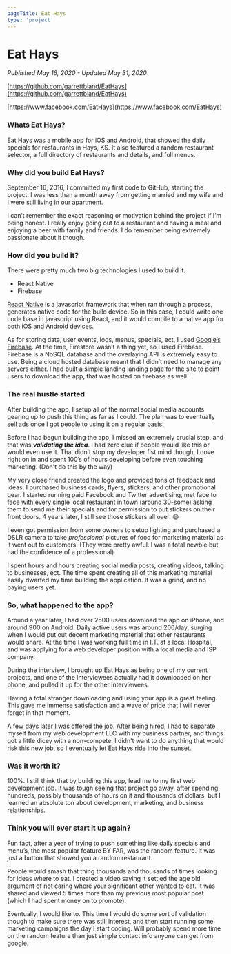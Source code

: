 ```yaml
---
pageTitle: Eat Hays
type: 'project'
---
```


# Eat Hays

_Published May 16, 2020 - Updated May 31, 2020_

[https://github.com/garrettbland/EatHays](https://github.com/garrettbland/EatHays)

[https://www.facebook.com/EatHays](https://www.facebook.com/EatHays)

### Whats Eat Hays?

Eat Hays was a mobile app for iOS and Android, that showed the daily specials for restaurants in Hays, KS. It also featured a random restaurant selector, a full directory of restaurants and details, and full menus.

### Why did you build Eat Hays?

September 16, 2016, I committed my first code to GitHub, starting the project. I was less than a month away from getting married and my wife and I were still living in our apartment.

I can’t remember the exact reasoning or motivation behind the project if I’m being honest. I really enjoy going out to a restaurant and having a meal and enjoying a beer with family and friends. I do remember being extremely passionate about it though.

### How did you build it?

There were pretty much two big technologies I used to build it.

-   React Native
-   Firebase

[React Native](https://reactnative.dev/) is a javascript framework that when ran through a process, generates native code for the build device. So in this case, I could write one code base in javascript using React, and it would compile to a native app for both iOS and Android devices.

As for storing data, user events, logs, menus, specials, ect, I used [Google’s Firebase](https://firebase.google.com/). At the time, Firestore wasn’t a thing yet, so I used Firebase. Firebase is a NoSQL database and the overlaying API is extremely easy to use. Being a cloud hosted database meant that I didn’t need to manage any servers either. I had built a simple landing landing page for the site to point users to download the app, that was hosted on firebase as well.

### The real hustle started

After building the app, I setup all of the normal social media accounts gearing up to push this thing as far as I could. The plan was to eventually sell ads once I got people to using it on a regular basis.

Before I had begun building the app, I missed an extremely crucial step, and that was **_validating the idea_**. I had zero clue if people would like this or would even use it. That didn’t stop my developer fist mind though, I dove right on in and spent 100’s of hours developing before even touching marketing. (Don't do this by the way)

My very close friend created the logo and provided tons of feedback and ideas. I purchased business cards, flyers, stickers, and other promotional gear. I started running paid Facebook and Twitter advertising, met face to face with every single local restaurant in town (around 30-some) asking them to send me their specials and for permission to put stickers on their front doors. 4 years later, I still see those stickers all over. 😄

I even got permission from some owners to setup lighting and purchased a DSLR camera to take _professional_ pictures of food for marketing material as it went out to customers. (They were pretty awful. I was a total newbie but had the confidence of a professional)

I spent hours and hours creating social media posts, creating videos, talking to businesses, ect. The time spent creating all of this marketing material easily dwarfed my time building the application. It was a grind, and no paying users yet.

### So, what happened to the app?

Around a year later, I had over 2500 users download the app on iPhone, and around 900 on Android. Daily active users was around 200/day, surging when I would put out decent marketing material that other restaurants would share. At the time I was working full time in I.T. at a local Hospital, and was applying for a web developer position with a local media and ISP company.

During the interview, I brought up Eat Hays as being one of my current projects, and one of the interviewees actually had it downloaded on her phone, and pulled it up for the other interviewees.

Having a total stranger downloading and using your app is a great feeling. This gave me immense satisfaction and a wave of pride that I will never forget in that moment.

A few days later I was offered the job. After being hired, I had to separate myself from my web development LLC with my business partner, and things got a little dicey with a non-compete. I didn't want to do anything that would risk this new job, so I eventually let Eat Hays ride into the sunset.

### Was it worth it?

100%. I still think that by building this app, lead me to my first web development job. It was tough seeing that project go away, after spending hundreds, possibly thousands of hours on it and thousands of dollars, but I learned an absolute ton about development, marketing, and business relationships.

### Think you will ever start it up again?

Fun fact, after a year of trying to push something like daily specials and menu’s, the most popular feature BY FAR, was the random feature. It was just a button that showed you a random restaurant.

People would smash that thing thousands and thousands of times looking for ideas where to eat. I created a video saying it settled the age old argument of not caring where your significant other wanted to eat. It was shared and viewed 5 times more than my previous most popular post (which I had spent money on to promote).

Eventually, I would like to. This time I would do some sort of validation though to make sure there was still interest, and then start running some marketing campaigns the day I start coding. Will probably spend more time on the random feature than just simple contact info anyone can get from google.
